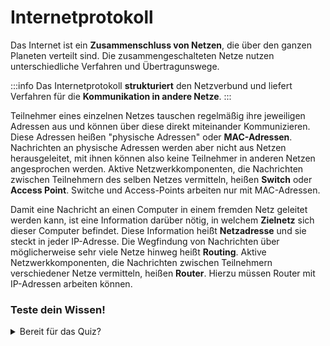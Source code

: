 # Internetprotokoll

Das Internet ist ein **Zusammenschluss von Netzen**, die über den ganzen Planeten verteilt sind. Die zusammengeschalteten Netze nutzen unterschiedliche Verfahren und Übertragunswege.

:::info
Das Internetprotokoll **strukturiert** den Netzverbund und liefert Verfahren für die **Kommunikation in andere Netze**.
:::

Teilnehmer eines einzelnen Netzes tauschen regelmäßig ihre jeweiligen Adressen aus und können über diese direkt miteinander Kommunizieren. Diese Adressen heißen "physische Adressen" oder **MAC-Adressen**. Nachrichten an physische Adressen werden aber nicht aus Netzen herausgeleitet, mit ihnen können also keine Teilnehmer in anderen Netzen angesprochen werden. Aktive Netzwerkkomponenten, die Nachrichten zwischen Teilnehmern des selben Netzes vermitteln, heißen **Switch** oder **Access Point**. Switche und Access-Points arbeiten nur mit MAC-Adressen.

Damit eine Nachricht an einen Computer in einem fremden Netz geleitet werden kann, ist eine Information darüber nötig, in welchem **Zielnetz** sich dieser Computer befindet. Diese Information heißt **Netzadresse** und sie steckt in jeder IP-Adresse. Die Wegfindung von Nachrichten über möglicherweise sehr viele Netze hinweg heißt **Routing**. Aktive Netzwerkkomponenten, die Nachrichten zwischen Teilnehmern verschiedener Netze vermitteln, heißen **Router**. Hierzu müssen Router mit IP-Adressen arbeiten können. 

### Teste dein Wissen!

<details>
  <summary>Bereit für das Quiz?</summary>

<Quiz
  questions={[
    {
      question: "Wo sind Netzadressen codiert?",
      answers: [
        { text: "Festplatte", isCorrect: false },
        { text: "IP-Adresse", isCorrect: true },
        { text: "MAC-Adresse", isCorrect: false },
        { text: "Netzwerk-Chip", isCorrect: false }
      ],
    },
    {
      question: "Welches Protokoll ermöglicht die netzübergreifende Kommunikation?",
      answers: [
        { text: "HTTP", isCorrect: false },
        { text: "Ethernet", isCorrect: false },
        { text: "WLAN", isCorrect: false },
        { text: "IP", isCorrect: true }
      ],
    },
    {
      question: "Welche Adressen sind prinzipiell aus anderen Netzen erreichbar?",
      answers: [
        { text: "Speicheradressen", isCorrect: false },
        { text: "MAC-Adressen", isCorrect: false },
        { text: "IP-Adressen", isCorrect: true },
        { text: "Loopback-Adressen", isCorrect: false }
      ],
    },
    {
      question: "Welche Adressen sind prinzipiell nicht aus anderen Netzen erreichbar?",
      answers: [
        { text: "MAC-Adressen", isCorrect: true },
        { text: "E-Mail-Adressen", isCorrect: false },
        { text: "DNS-Namen", isCorrect: false },
        { text: "IP-Adressen", isCorrect: false }
      ],
    },
    {
      question: "Welche Geräte vermitteln Nachrichten im selben Netz?",
      answers: [
        { text: "Router", isCorrect: false },
        { text: "Access-Points", isCorrect: true },
        { text: "Switche", isCorrect: true },
        { text: "Firewalls", isCorrect: false }
      ],
    },
    {
      question: "Welche Geräte vermitteln Nachrichten in fremde Netze?",
      answers: [
        { text: "Switche", isCorrect: false },
        { text: "Router", isCorrect: true },
        { text: "Access-Points", isCorrect: false },
        { text: "Hubs", isCorrect: false }
      ],
    },
    {
      question: "Mit welchen Adressen arbeiten Switche?",
      answers: [
        { text: "IP-Adressen", isCorrect: false },
        { text: "Raumnummern", isCorrect: false },
        { text: "MAC-Adressen", isCorrect: true },
        { text: "Subnetz-Masken", isCorrect: false }
      ],
    },
    {
      question: "Mit welchen Adressen arbeiten Access-Points?",
      answers: [
        { text: "MAC-Adressen", isCorrect: true },
        { text: "IP-Adressen", isCorrect: false },
        { text: "Vornamen", isCorrect: false },
        { text: "DNS-Namen", isCorrect: false }
      ],
    },
    {
      question: "Mit welchen Adressen arbeiten Router vor allem?",
      answers: [
        { text: "MAC-Adressen", isCorrect: false },
        { text: "Ports", isCorrect: false },
        { text: "IP-Adressen", isCorrect: true },
        { text: "Hausnummern", isCorrect: false }
      ],
    },
    {
      question: "Welches Protokoll liefert Verfahren zur Kommunikation in andere Netze?",
      answers: [
        { text: "TCP", isCorrect: false },
        { text: "HTTP", isCorrect: false },
        { text: "FTP", isCorrect: false },
        { text: "IP", isCorrect: true }
      ],
    },
  ]}
/>

</details>
